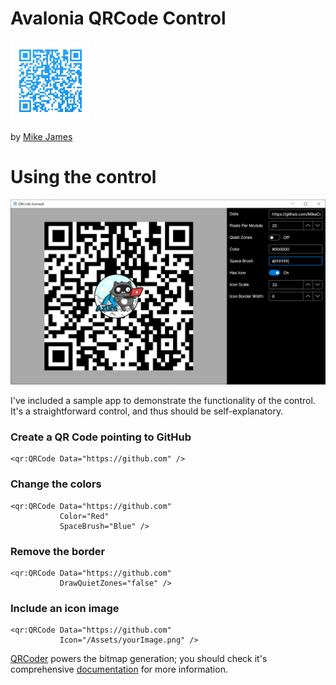 # Avalonia QRCode Control

![Icon - of a qr code that points back to here](/resources/Icon.png "Icon")

by [Mike James](https://twitter.com/mikecodesdotnet)


# Using the control 

![A sample application screenshot.](resources/sample_screenshot.png "Sample App")


I've included a sample app to demonstrate the functionality of the control. It's a straightforward control, and thus should be self-explanatory. 

### Create a QR Code pointing to GitHub
```
<qr:QRCode Data="https://github.com" />
```

### Change the colors
```
<qr:QRCode Data="https://github.com" 
           Color="Red" 
           SpaceBrush="Blue" />
```

### Remove the border
```
<qr:QRCode Data="https://github.com" 
           DrawQuietZones="false" />
```

### Include an icon image
```
<qr:QRCode Data="https://github.com" 
           Icon="/Assets/yourImage.png" />
```

[QRCoder](https://github.com/codebude/QRCoder/) powers the bitmap generation; you should check it's comprehensive [documentation](https://github.com/codebude/QRCoder/wiki) for more information. 
